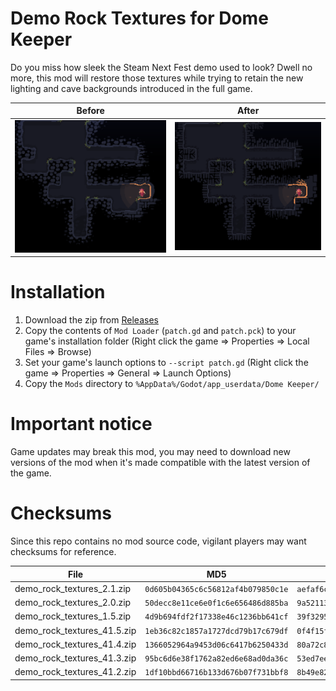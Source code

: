 # Demo Rock Textures for Dome Keeper

Do you miss how sleek the Steam Next Fest demo used to look? Dwell no more, this mod will restore those textures while trying to retain the new lighting and cave backgrounds introduced in the full game.

|Before|After|
|------|-----|
|![Before](/pic_before.png)|![After](/pic_after.png)|

# Installation

1. Download the zip from [Releases](https://github.com/leiftiger/dome-keeper-demo-rock-textures/releases)
2. Copy the contents of `Mod Loader` (`patch.gd` and `patch.pck`) to your game's installation folder (Right click the game => Properties => Local Files => Browse)
3. Set your game's launch options to `--script patch.gd` (Right click the game => Properties => General => Launch Options)
4. Copy the `Mods` directory to `%AppData%/Godot/app_userdata/Dome Keeper/`

# Important notice

Game updates may break this mod, you may need to download new versions of the mod when it's made compatible with the latest version of the game.

# Checksums

Since this repo contains no mod source code, vigilant players may want checksums for reference.

|File|MD5|SHA256|
|--------------------------|----------------------------------|------------------------------------------------------------------|
|demo_rock_textures_2.1.zip|`0d605b04365c6c56812af4b079850c1e`|`aefaf6cd0d53db7360ef41a4c7a3f37707f40b50501403092017165f30157e80`|
|demo_rock_textures_2.0.zip|`50decc8e11ce6e0f1c6e656486d885ba`|`9a5211374fddec7b5095954f4cb719820c0011d821fdcf778a1b2323ce816efb`|
|demo_rock_textures_1.5.zip|`4d9b694fdf2f17338e46c1236bb641cf`|`39f32958a53f7f4ae4850e0be75a4481d5ecd46668025b2ad5b276449221e264`|
|demo_rock_textures_41.5.zip|`1eb36c82c1857a1727dcd79b17c679df`|`0f4f15fa2bd827017e9accad40f9139f8fe99dddce57575cc946d9133801f162`|
|demo_rock_textures_41.4.zip|`1366052964a9453d06c6417b6250433d`|`80a72c8f1921daf697e12638d0dfd6e5ed259599a5ca993f6592ed4e4d9b6a00`|
|demo_rock_textures_41.3.zip|`95bc6d6e38f1762a82ed6e68ad0da36c`|`53ed7eef5b72f0e6cdc128e751100deab49b96e492860c0fd060117edd8a9d4b`|
|demo_rock_textures_41.2.zip|`1df10bbd66716b133d676b07f731bbf8`|`8b49e821fb9cb3908565553a59d1741703259b34db1c934f432773ab1d164a2f`|
